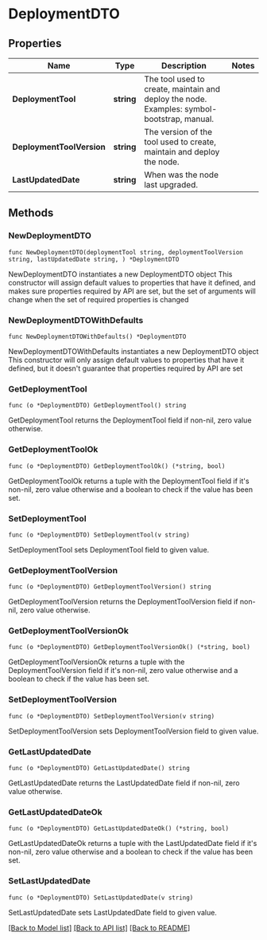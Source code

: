 # DeploymentDTO

## Properties

Name | Type | Description | Notes
------------ | ------------- | ------------- | -------------
**DeploymentTool** | **string** | The tool used to create, maintain and deploy the node. Examples: symbol-bootstrap, manual. | 
**DeploymentToolVersion** | **string** | The version of the tool used to create, maintain and deploy the node. | 
**LastUpdatedDate** | **string** | When was the node last upgraded. | 

## Methods

### NewDeploymentDTO

`func NewDeploymentDTO(deploymentTool string, deploymentToolVersion string, lastUpdatedDate string, ) *DeploymentDTO`

NewDeploymentDTO instantiates a new DeploymentDTO object
This constructor will assign default values to properties that have it defined,
and makes sure properties required by API are set, but the set of arguments
will change when the set of required properties is changed

### NewDeploymentDTOWithDefaults

`func NewDeploymentDTOWithDefaults() *DeploymentDTO`

NewDeploymentDTOWithDefaults instantiates a new DeploymentDTO object
This constructor will only assign default values to properties that have it defined,
but it doesn't guarantee that properties required by API are set

### GetDeploymentTool

`func (o *DeploymentDTO) GetDeploymentTool() string`

GetDeploymentTool returns the DeploymentTool field if non-nil, zero value otherwise.

### GetDeploymentToolOk

`func (o *DeploymentDTO) GetDeploymentToolOk() (*string, bool)`

GetDeploymentToolOk returns a tuple with the DeploymentTool field if it's non-nil, zero value otherwise
and a boolean to check if the value has been set.

### SetDeploymentTool

`func (o *DeploymentDTO) SetDeploymentTool(v string)`

SetDeploymentTool sets DeploymentTool field to given value.


### GetDeploymentToolVersion

`func (o *DeploymentDTO) GetDeploymentToolVersion() string`

GetDeploymentToolVersion returns the DeploymentToolVersion field if non-nil, zero value otherwise.

### GetDeploymentToolVersionOk

`func (o *DeploymentDTO) GetDeploymentToolVersionOk() (*string, bool)`

GetDeploymentToolVersionOk returns a tuple with the DeploymentToolVersion field if it's non-nil, zero value otherwise
and a boolean to check if the value has been set.

### SetDeploymentToolVersion

`func (o *DeploymentDTO) SetDeploymentToolVersion(v string)`

SetDeploymentToolVersion sets DeploymentToolVersion field to given value.


### GetLastUpdatedDate

`func (o *DeploymentDTO) GetLastUpdatedDate() string`

GetLastUpdatedDate returns the LastUpdatedDate field if non-nil, zero value otherwise.

### GetLastUpdatedDateOk

`func (o *DeploymentDTO) GetLastUpdatedDateOk() (*string, bool)`

GetLastUpdatedDateOk returns a tuple with the LastUpdatedDate field if it's non-nil, zero value otherwise
and a boolean to check if the value has been set.

### SetLastUpdatedDate

`func (o *DeploymentDTO) SetLastUpdatedDate(v string)`

SetLastUpdatedDate sets LastUpdatedDate field to given value.



[[Back to Model list]](../README.md#documentation-for-models) [[Back to API list]](../README.md#documentation-for-api-endpoints) [[Back to README]](../README.md)


